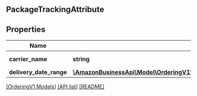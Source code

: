 ## PackageTrackingAttribute

## Properties

Name | Type | Description | Notes
------------ | ------------- | ------------- | -------------
**carrier_name** | **string** | The carrier name. |
**delivery_date_range** | [**\AmazonBusinessApi\Model\OrderingV1\PackageTrackingAttributeAllOfDeliveryDateRange**](PackageTrackingAttributeAllOfDeliveryDateRange.md) |  |

[[OrderingV1 Models]](../) [[API list]](../../Api) [[README]](../../../README.md)
